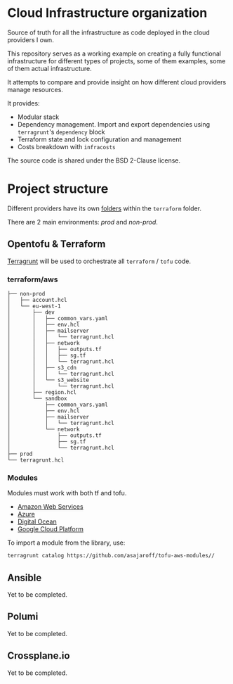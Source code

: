 # Cloud Infrastructure organization
Source of truth for all the infrastructure as code deployed in the cloud providers I own.

This repository serves as a working example on creating a fully functional infrastructure for different types of projects, some of them examples, some of them actual infrastructure.

It attempts to compare and provide insight on how different cloud providers manage resources.

It provides:
* Modular stack
* Dependency management. Import and export dependencies using `terragrunt`'s `dependency` block
* Terraform state and lock configuration and management
* Costs breakdown with `infracosts`

The source code is shared under the BSD 2-Clause license.

# Project structure
Different providers have its own [folders](./terraform/) within the `terraform` folder.

There are 2 main environments: *prod* and *non-prod*.

## Opentofu & Terraform
[Terragrunt](https://terragrunt.gruntwork.io/docs/getting-started/quick-start/#introduction) will be used to orchestrate all `terraform` / `tofu` code.

### terraform/aws
```
├── non-prod
│   ├── account.hcl
│   └── eu-west-1
│       ├── dev
│       │   ├── common_vars.yaml
│       │   ├── env.hcl
│       │   ├── mailserver
│       │   │   └── terragrunt.hcl
│       │   ├── network
│       │   │   ├── outputs.tf
│       │   │   ├── sg.tf
│       │   │   └── terragrunt.hcl
│       │   ├── s3_cdn
│       │   │   └── terragrunt.hcl
│       │   └── s3_website
│       │       └── terragrunt.hcl
│       ├── region.hcl
│       └── sandbox
│           ├── common_vars.yaml
│           ├── env.hcl
│           ├── mailserver
│           │   └── terragrunt.hcl
│           └── network
│               ├── outputs.tf
│               ├── sg.tf
│               └── terragrunt.hcl
├── prod
└── terragrunt.hcl
```

### Modules
Modules must work with both tf and tofu.

* [Amazon Web Services](https://github.com/asajaroff/tofu-aws-modules/tree/main)
* [Azure](https://github.com/asajaroff/tofu-azure-modules/tree/main)
* [Digital Ocean](https://github.com/asajaroff/tofu-do-modules/tree/main)
* [Google Cloud Platform](https://github.com/asajaroff/tofu-gcp-modules/tree/main)

To import a module from the library, use:
```bash
terragrunt catalog https://github.com/asajaroff/tofu-aws-modules//
```

## Ansible
Yet to be completed.

## Polumi
Yet to be completed.

## Crossplane.io
Yet to be completed.
